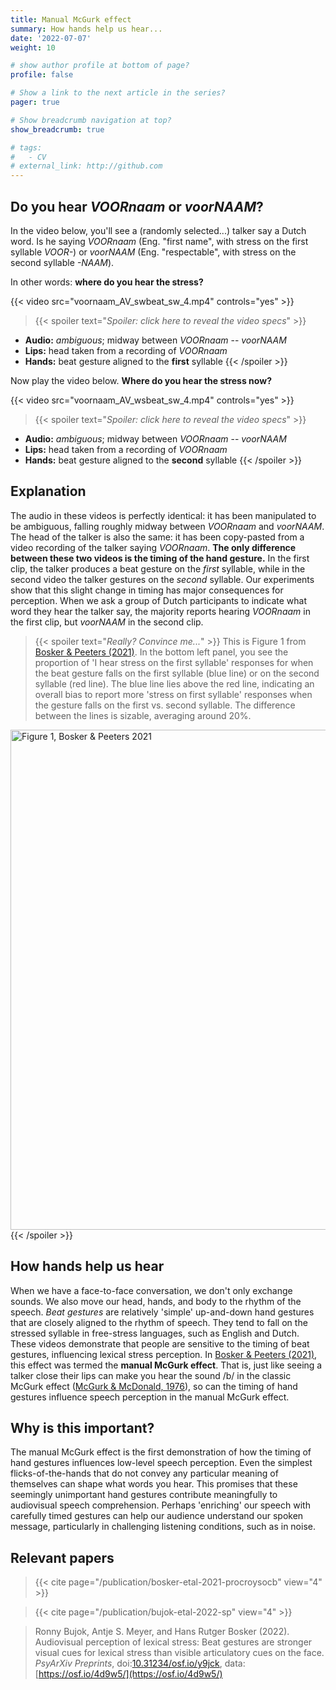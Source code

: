 ```yaml
---
title: Manual McGurk effect
summary: How hands help us hear...
date: '2022-07-07'
weight: 10

# show author profile at bottom of page?
profile: false

# Show a link to the next article in the series?
pager: true

# Show breadcrumb navigation at top?
show_breadcrumb: true

# tags:
#   - CV
# external_link: http://github.com
---
```


## Do you hear *VOORnaam* or *voorNAAM*?

In the video below, you'll see a (randomly selected...) talker say a Dutch word. Is he saying *VOORnaam* (Eng. "first name", with stress on the first syllable *VOOR-*) or *voorNAAM* (Eng. "respectable", with stress on the second syllable *-NAAM*).

In other words: **where do you hear the stress?**

{{< video src="voornaam_AV_swbeat_sw_4.mp4" controls="yes" >}}

> {{< spoiler text="*Spoiler: click here to reveal the video specs*" >}}
- **Audio:** *ambiguous*; midway between *VOORnaam* -- *voorNAAM*
- **Lips:** head taken from a recording of *VOORnaam*
- **Hands:** beat gesture aligned to the **first** syllable
{{< /spoiler >}}

Now play the video below. **Where do you hear the stress now?**

{{< video src="voornaam_AV_wsbeat_sw_4.mp4" controls="yes" >}}

> {{< spoiler text="*Spoiler: click here to reveal the video specs*" >}}
- **Audio:** *ambiguous*; midway between *VOORnaam* -- *voorNAAM*
- **Lips:** head taken from a recording of *VOORnaam*
- **Hands:** beat gesture aligned to the **second** syllable
{{< /spoiler >}}

## Explanation

The audio in these videos is perfectly identical: it has been manipulated to be ambiguous, falling roughly midway between *VOORnaam* and *voorNAAM*. The head of the talker is also the same: it has been copy-pasted from a video recording of the talker saying *VOORnaam*. **The only difference between these two videos is the timing of the hand gesture.** In the first clip, the talker produces a beat gesture on the *first* syllable, while in the second video the talker gestures on the *second* syllable. Our experiments show that this slight change in timing has major consequences for perception. When we ask a group of Dutch participants to indicate what word they hear the talker say, the majority reports hearing *VOORnaam* in the first clip, but *voorNAAM* in the second clip.

> {{< spoiler text="*Really? Convince me...*" >}}
This is Figure 1 from [Bosker & Peeters (2021)](/publication/bosker-etal-2021-procroysocb). In the bottom left panel, you see the proportion of 'I hear stress on the first syllable' responses for when the beat gesture falls on the first syllable (blue line) or on the second syllable (red line). The blue line lies above the red line, indicating an overall bias to report more 'stress on first syllable' responses when the gesture falls on the first vs. second syllable. The difference between the lines is sizable, averaging around 20%.

<img src="https://royalsocietypublishing.org/cms/asset/53082c59-4ac5-43d8-a411-9f5f5edda544/rspb20202419f01.jpg" alt="Figure 1, Bosker & Peeters 2021" width="800"/>
{{< /spoiler >}}

## How hands help us hear

When we have a face-to-face conversation, we don't only exchange sounds. We also move our head, hands, and body to the rhythm of the speech. *Beat gestures* are relatively 'simple' up-and-down hand gestures that are closely aligned to the rhythm of speech. They tend to fall on the stressed syllable in free-stress languages, such as English and Dutch. These videos demonstrate that people are sensitive to the timing of beat gestures, influencing lexical stress perception. In [Bosker & Peeters (2021)](/publication/bosker-etal-2021-procroysocb), this effect was termed the **manual McGurk effect**. That is, just like seeing a talker close their lips can make you hear the sound /b/ in the classic McGurk effect ([McGurk & McDonald, 1976](https://www.nature.com/articles/264746a0)), so can the timing of hand gestures influence speech perception in the manual McGurk effect.

## Why is this important?

The manual McGurk effect is the first demonstration of how the timing of hand gestures influences low-level speech perception. Even the simplest flicks-of-the-hands that do not convey any particular meaning of themselves can shape what words you hear. This promises that these seemingly unimportant hand gestures contribute meaningfully to audiovisual speech comprehension. Perhaps 'enriching' our speech with carefully timed gestures can help our audience understand our spoken message, particularly in challenging listening conditions, such as in noise.

## Relevant papers

> {{< cite page="/publication/bosker-etal-2021-procroysocb" view="4" >}}

> {{< cite page="/publication/bujok-etal-2022-sp" view="4" >}}

> Ronny Bujok, Antje S. Meyer, and Hans Rutger Bosker (2022). Audiovisual perception of lexical stress: Beat gestures are stronger visual cues for lexical stress than visible articulatory cues on the face. *PsyArXiv Preprints*, doi:[10.31234/osf.io/y9jck](https://doi.org/10.31234/osf.io/y9jck), data:[https://osf.io/4d9w5/](https://osf.io/4d9w5/)
